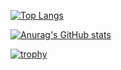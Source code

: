 [![Top Langs](https://github-readme-stats.vercel.app/api/top-langs/?username=eikiwatanabee
)](https://github.com/anuraghazra/github-readme-stats)

[![Anurag's GitHub stats](https://github-readme-stats.vercel.app/api?username=eikiwatanabee)](https://github.com/anuraghazra/github-readme-stats)

[![trophy](https://github-profile-trophy.vercel.app/?username=eikiwatanabee)](https://github.com/ryo-ma/github-profile-trophy)
